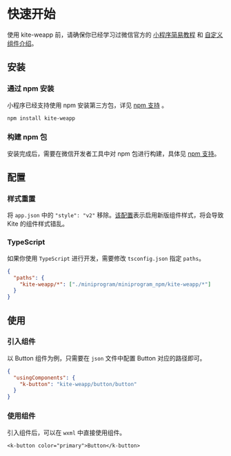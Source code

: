 # 快速开始

使用 kite-weapp 前，请确保你已经学习过微信官方的 [小程序简易教程](https://developers.weixin.qq.com/miniprogram/dev/framework) 和 [自定义组件介绍](https://developers.weixin.qq.com/miniprogram/dev/framework/custom-component)。

## 安装

### 通过 npm 安装

小程序已经支持使用 npm 安装第三方包，详见 [npm 支持](https://developers.weixin.qq.com/miniprogram/dev/devtools/npm.html?search-key=npm) 。

```bash
npm install kite-weapp
```

### 构建 npm 包

安装完成后，需要在微信开发者工具中对 npm 包进行构建，具体见 [npm 支持](https://developers.weixin.qq.com/miniprogram/dev/devtools/npm.html?search-key=npm)。

## 配置

### 样式重置

将 `app.json` 中的 `"style": "v2"` 移除。[该配置](https://developers.weixin.qq.com/miniprogram/dev/reference/configuration/app.html#style)表示启用新版组件样式，将会导致 Kite 的组件样式错乱。

### TypeScript

如果你使用 `TypeScript` 进行开发，需要修改 `tsconfig.json` 指定 `paths`。

```json
{
  "paths": {
    "kite-weapp/*": ["./miniprogram/miniprogram_npm/kite-weapp/*"]
  }
}
```

## 使用

### 引入组件

以 Button 组件为例，只需要在 `json` 文件中配置 Button 对应的路径即可。

```json
{
  "usingComponents": {
    "k-button": "kite-weapp/button/button"
  }
}
```

### 使用组件

引入组件后，可以在 `wxml` 中直接使用组件。

```wxml
<k-button color="primary">Button</k-button>
```